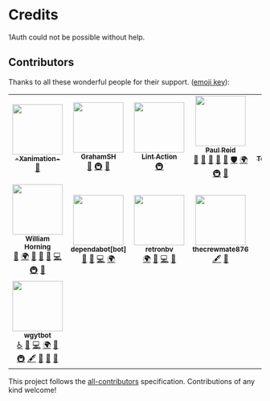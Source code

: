 # Credits

1Auth could not be possible without help.

## Contributors

Thanks to all these wonderful people for their support. ([emoji key](https://allcontributors.org/docs/en/emoji-key)):

<div id="contributors-wrapper">
<!-- ALL-CONTRIBUTORS-LIST:START - Do not remove or modify this section -->
<!-- prettier-ignore-start -->
<!-- markdownlint-disable -->
<table>
  <tr>
    <td align="center"><a href="https://github.com/devxan"><img src="https://avatars.githubusercontent.com/u/57809064?v=4?s=100" width="100px;" alt=""/><br /><sub><b>-Xanimation-</b></sub></a><br /><a href="#design-devxan" title="Design">🎨</a></td>
    <td align="center"><a href="https://grahamsh.com/"><img src="https://avatars.githubusercontent.com/u/64214252?v=4?s=100" width="100px;" alt=""/><br /><sub><b>GrahamSH</b></sub></a><br /><a href="#design-GrahamSH-LLK" title="Design">🎨</a> <a href="#infra-GrahamSH-LLK" title="Infrastructure (Hosting, Build-Tools, etc)">🚇</a> <a href="#business-GrahamSH-LLK" title="Business development">💼</a></td>
    <td align="center"><a href="https://github.com/samuelmeuli/lint-action"><img src="https://avatars.githubusercontent.com/u/59283862?v=4?s=100" width="100px;" alt=""/><br /><sub><b>Lint Action</b></sub></a><br /><a href="#infra-lint-action" title="Infrastructure (Hosting, Build-Tools, etc)">🚇</a></td>
    <td align="center"><a href="https://paul-s-reid.com/web-dev"><img src="https://avatars.githubusercontent.com/u/61329810?v=4?s=100" width="100px;" alt=""/><br /><sub><b>Paul Reid</b></sub></a><br /><a href="#design-RedGuy12" title="Design">🎨</a> <a href="#ideas-RedGuy12" title="Ideas, Planning, & Feedback">🤔</a> <a href="#maintenance-RedGuy12" title="Maintenance">🚧</a> <a href="https://github.com/onedotprojects/auth/issues?q=author%3ARedGuy12" title="Bug reports">🐛</a> <a href="https://github.com/onedotprojects/auth/pulls?q=is%3Apr+reviewed-by%3ARedGuy12" title="Reviewed Pull Requests">👀</a> <a href="#security-RedGuy12" title="Security">🛡️</a> <a href="#translation-RedGuy12" title="Translation">🌍</a> <a href="#infra-RedGuy12" title="Infrastructure (Hosting, Build-Tools, etc)">🚇</a> <a href="#business-RedGuy12" title="Business development">💼</a></td>
    <td align="center"><a href="https://github.com/Touchcreator"><img src="https://avatars.githubusercontent.com/u/64277067?v=4?s=100" width="100px;" alt=""/><br /><sub><b>TouchIsNotAGoodCoder</b></sub></a><br /><a href="#business-Touchcreator" title="Business development">💼</a></td>
  </tr>
  <tr>
    <td align="center"><a href="https://github.com/wgyt"><img src="https://avatars.githubusercontent.com/u/68466727?v=4?s=100" width="100px;" alt=""/><br /><sub><b>William Horning</b></sub></a><br /><a href="https://github.com/onedotprojects/auth/pulls?q=is%3Apr+reviewed-by%3Awgyt" title="Reviewed Pull Requests">👀</a> <a href="#translation-wgyt" title="Translation">🌍</a> <a href="https://github.com/onedotprojects/auth/issues?q=author%3Awgyt" title="Bug reports">🐛</a> <a href="#ideas-wgyt" title="Ideas, Planning, & Feedback">🤔</a> <a href="#design-wgyt" title="Design">🎨</a> <a href="https://github.com/onedotprojects/auth/commits?author=wgyt" title="Code">💻</a> <a href="#infra-wgyt" title="Infrastructure (Hosting, Build-Tools, etc)">🚇</a> <a href="#business-wgyt" title="Business development">💼</a></td>
    <td align="center"><a href="https://github.com/apps/dependabot"><img src="https://avatars.githubusercontent.com/in/29110?v=4?s=100" width="100px;" alt=""/><br /><sub><b>dependabot[bot]</b></sub></a><br /><a href="#maintenance-dependabot[bot]" title="Maintenance">🚧</a> <a href="https://github.com/onedotprojects/auth/commits?author=dependabot[bot]" title="Documentation">📖</a> <a href="https://github.com/onedotprojects/auth/commits?author=dependabot[bot]" title="Code">💻</a> <a href="#translation-dependabot[bot]" title="Translation">🌍</a></td>
    <td align="center"><a href="https://retronbv.github.io/"><img src="https://avatars.githubusercontent.com/u/49005044?v=4?s=100" width="100px;" alt=""/><br /><sub><b>retronbv</b></sub></a><br /><a href="#translation-retronbv" title="Translation">🌍</a> <a href="#ideas-retronbv" title="Ideas, Planning, & Feedback">🤔</a> <a href="https://github.com/onedotprojects/auth/commits?author=retronbv" title="Code">💻</a> <a href="#business-retronbv" title="Business development">💼</a></td>
    <td align="center"><a href="https://thecrewmate876.github.io/"><img src="https://avatars.githubusercontent.com/u/76265544?v=4?s=100" width="100px;" alt=""/><br /><sub><b>thecrewmate876</b></sub></a><br /><a href="#content-thecrewmate876" title="Content">🖋</a> <a href="#business-thecrewmate876" title="Business development">💼</a></td>
    <td align="center"><a href="https://github.com/apps/transifex-integration"><img src="https://avatars.githubusercontent.com/in/18568?v=4?s=100" width="100px;" alt=""/><br /><sub><b>transifex-integration[bot]</b></sub></a><br /><a href="https://github.com/onedotprojects/auth/commits?author=transifex-integration[bot]" title="Documentation">📖</a> <a href="https://github.com/onedotprojects/auth/commits?author=transifex-integration[bot]" title="Code">💻</a> <a href="#translation-transifex-integration[bot]" title="Translation">🌍</a></td>
  </tr>
  <tr>
    <td align="center"><a href="https://wgyt.tk/"><img src="https://avatars.githubusercontent.com/u/83586655?v=4?s=100" width="100px;" alt=""/><br /><sub><b>wgytbot</b></sub></a><br /><a href="#a11y-wgytbot" title="Accessibility">️️️️♿️</a> <a href="#ideas-wgytbot" title="Ideas, Planning, & Feedback">🤔</a> <a href="https://github.com/onedotprojects/auth/commits?author=wgytbot" title="Code">💻</a> <a href="#translation-wgytbot" title="Translation">🌍</a> <a href="#data-wgytbot" title="Data">🔣</a> <a href="#infra-wgytbot" title="Infrastructure (Hosting, Build-Tools, etc)">🚇</a> <a href="#content-wgytbot" title="Content">🖋</a> <a href="https://github.com/onedotprojects/auth/commits?author=wgytbot" title="Documentation">📖</a> <a href="#design-wgytbot" title="Design">🎨</a> <a href="#business-wgytbot" title="Business development">💼</a></td>
  </tr>
</table>

<!-- markdownlint-restore -->
<!-- prettier-ignore-end -->

<!-- ALL-CONTRIBUTORS-LIST:END -->
</div>

This project follows the [all-contributors](https://github.com/all-contributors/all-contributors) specification. Contributions of any kind welcome!
